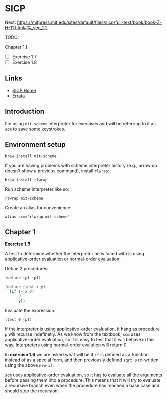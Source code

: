 # SICP

Next: https://mitpress.mit.edu/sites/default/files/sicp/full-text/book/book-Z-H-11.html#%_sec_1.2

TODO:

Chapter 1.1

- [ ] Exercise 1.7
- [ ] Exercise 1.8

## Links

- [SICP Home](https://mitpress.mit.edu/sites/default/files/sicp/index.html)
- [Errata](https://mitpress.mit.edu/sites/default/files/sicp/errata.html)

## Introduction

I'm using `mit-scheme` interpreter for exercises and will be referring to it as `scm` to save some keystrokes.

## Environment setup

```
brew install mit-scheme
```

If you are having problems with scheme interpreter history (e.g., arrow up doesn't show a previous command), install `rlwrap`:

```
brew install rlwrap
```

Run scheme interpreter like so:

```
rlwrap mit-scheme
```

Create an alias for convenience:

```
alias scm='rlwrap mit-scheme'
```

## Chapter 1

**Exercise 1.5**

A test to determine whether the interpreter he is faced with is using applicative-order evaluation or normal-order evaluation:

Define 2 procedures:

```scheme
(define (p) (p))

(define (test x y)
  (if (= x 0)
      0
      y))
```

Evaluate the expression:

```
(test 0 (p))
```

If the interpreter is using applicative-order evaluation, it hang as procedure `p` will recurse indefinetly. As we know from the textbook, `scm` uses applicative-order evaluation, so it is easy to test that it will behave in this way. Interpreters using normal-order evalution will return 0.

In **exercise 1.6** we are asked what will be if `if` is defined as a function instead of as a special form, and then previously defined `sqrt` is re-written using the above `new-if`.

`scm` uses applicative-order evaluation, so it has to evaluate all the arguments before passing them into a procedure. This means that it will try to evaluate a recursive branch even when the procedure has reached a base case and should stop the recursion.
